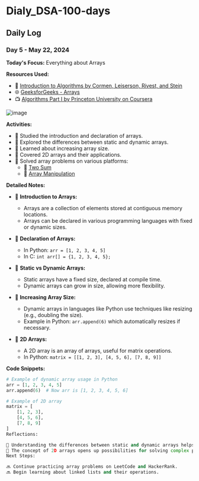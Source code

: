 # Dialy_DSA-100-days

## Daily Log

### Day 5 - May 22, 2024

**Today's Focus:** Everything about Arrays

**Resources Used:**
- 📖 <a href="https://www.amazon.com/Introduction-Algorithms-3rd-MIT-Press/dp/0262033844">Introduction to Algorithms by Cormen, Leiserson, Rivest, and Stein</a>
- 🌐 <a href="https://www.geeksforgeeks.org/array-data-structure/">GeeksforGeeks - Arrays</a>
- 📺 <a href="https://www.coursera.org/learn/algorithms-part1">Algorithms Part I by Princeton University on Coursera</a>

![image](https://github.com/ajaykr2712/Dialy_DSA-100-days/assets/112938234/96ab3bab-2f92-445d-85e0-495b30f94805)

  
**Activities:**
- 📝 Studied the introduction and declaration of arrays.
- 📝 Explored the differences between static and dynamic arrays.
- 📝 Learned about increasing array size.
- 📝 Covered 2D arrays and their applications.
- 📌 Solved array problems on various platforms:
  - 🔗 <a href="https://leetcode.com/problems/two-sum/">Two Sum</a>
  - 🔗 <a href="https://www.hackerrank.com/challenges/crush/problem">Array Manipulation</a>

**Detailed Notes:**
- 📝 **Introduction to Arrays:**
  - Arrays are a collection of elements stored at contiguous memory locations.
  - Arrays can be declared in various programming languages with fixed or dynamic sizes.
  
- 📝 **Declaration of Arrays:**
  - In Python: `arr = [1, 2, 3, 4, 5]`
  - In C: `int arr[] = {1, 2, 3, 4, 5};`
  
- 📝 **Static vs Dynamic Arrays:**
  - Static arrays have a fixed size, declared at compile time.
  - Dynamic arrays can grow in size, allowing more flexibility.
  
- 📝 **Increasing Array Size:**
  - Dynamic arrays in languages like Python use techniques like resizing (e.g., doubling the size).
  - Example in Python: `arr.append(6)` which automatically resizes if necessary.
  
- 📝 **2D Arrays:**
  - A 2D array is an array of arrays, useful for matrix operations.
  - In Python: `matrix = [[1, 2, 3], [4, 5, 6], [7, 8, 9]]`

**Code Snippets:**
```python
# Example of dynamic array usage in Python
arr = [1, 2, 3, 4, 5]
arr.append(6)  # Now arr is [1, 2, 3, 4, 5, 6]

# Example of 2D array
matrix = [
    [1, 2, 3],
    [4, 5, 6],
    [7, 8, 9]
]
Reflections:

🤔 Understanding the differences between static and dynamic arrays helps in choosing the right data structure based on the use case.
🚀 The concept of 2D arrays opens up possibilities for solving complex problems involving matrices.
Next Steps:

🔜 Continue practicing array problems on LeetCode and HackerRank.
🔜 Begin learning about linked lists and their operations.
